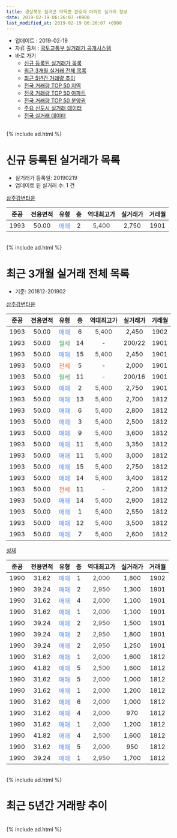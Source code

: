 ```yaml
---
title: 경상북도 칠곡군 약목면 관호리 아파트 실거래 정보
date: 2019-02-19 06:26:07 +0900
last_modified_at: 2019-02-19 06:26:07 +0900
---
```


* 업데이트 : 2019-02-19
* 자료 출처 : [국토교통부 실거래가 공개시스템](http://rt.molit.go.kr)
* 바로 가기
    * [신규 등록된 실거래가 목록](#신규-등록된-실거래가-목록)
    * [최근 3개월 실거래 전체 목록](#최근-3개월-실거래-전체-목록)
    * [최근 5년간 거래량 추이](#최근-5년간-거래량-추이)
    * [전국 거래량 TOP 50 지역](https://ayogom.github.io/apt-trade-info/최근-3개월-전국에서-가장-거래가-많이-발생한-지역)
    * [전국 거래량 TOP 50 아파트](https://ayogom.github.io/apt-trade-info/최근-3개월-전국에서-가장-거래가-많이-발생한-아파트)
    * [전국 거래량 TOP 50 분양권](https://ayogom.github.io/apt-trade-info/최근-3개월-전국에서-가장-거래가-많이-발생한-분양권)
    * [주요 신도시 실거래 데이터](https://ayogom.github.io/apt-trade-info/주요-신도시)
    * [전국 실거래 데이터](https://ayogom.github.io/apt-trade-info/전국)
<br>
{% include ad.html %}
<br>

# 신규 등록된 실거래가 목록
* 실거래가 등록일: 20190219
* 업데이트 된 실거래 수: 1 건


[삼주강변타운](https://search.naver.com/search.naver?query=%EA%B2%BD%EC%83%81%EB%B6%81%EB%8F%84+%EC%B9%A0%EA%B3%A1%EA%B5%B0+%EC%95%BD%EB%AA%A9%EB%A9%B4+%EA%B4%80%ED%98%B8%EB%A6%AC+%EC%82%BC%EC%A3%BC%EA%B0%95%EB%B3%80%ED%83%80%EC%9A%B4)

|준공|전용면적|유형|층|역대최고가|실거래가|거래월|
|:---:|:---:|:---:|:---:|:---:|:---:|:---:|
|1993|50.00|<span style="color:#4285f3">매매</span>|2|<span style="color:#444444">5,400</span>|2,750|1901|


<br>
{% include ad.html %}
<br>

# 최근 3개월 실거래 전체 목록
* 기준: 201812-201902


[삼주강변타운](https://search.naver.com/search.naver?query=%EA%B2%BD%EC%83%81%EB%B6%81%EB%8F%84+%EC%B9%A0%EA%B3%A1%EA%B5%B0+%EC%95%BD%EB%AA%A9%EB%A9%B4+%EA%B4%80%ED%98%B8%EB%A6%AC+%EC%82%BC%EC%A3%BC%EA%B0%95%EB%B3%80%ED%83%80%EC%9A%B4)

|준공|전용면적|유형|층|역대최고가|실거래가|거래월|
|:---:|:---:|:---:|:---:|:---:|:---:|:---:|
|1993|50.00|<span style="color:#4285f3">매매</span>|6|<span style="color:#444444">5,400</span>|2,450|1902|
|1993|50.00|<span style="color:#34a853">월세</span>|14|<span style="color:#444444">-</span>|200/22|1901|
|1993|50.00|<span style="color:#4285f3">매매</span>|15|<span style="color:#444444">5,400</span>|2,450|1901|
|1993|50.00|<span style="color:#ff5a00">전세</span>|5|<span style="color:#444444">-</span>|2,000|1901|
|1993|50.00|<span style="color:#34a853">월세</span>|11|<span style="color:#444444">-</span>|200/16|1901|
|1993|50.00|<span style="color:#4285f3">매매</span>|2|<span style="color:#444444">5,400</span>|2,750|1901|
|1993|50.00|<span style="color:#4285f3">매매</span>|13|<span style="color:#444444">5,400</span>|2,700|1812|
|1993|50.00|<span style="color:#4285f3">매매</span>|6|<span style="color:#444444">5,400</span>|2,800|1812|
|1993|50.00|<span style="color:#4285f3">매매</span>|3|<span style="color:#444444">5,400</span>|2,500|1812|
|1993|50.00|<span style="color:#4285f3">매매</span>|9|<span style="color:#444444">5,400</span>|3,600|1812|
|1993|50.00|<span style="color:#4285f3">매매</span>|11|<span style="color:#444444">5,400</span>|3,350|1812|
|1993|50.00|<span style="color:#4285f3">매매</span>|11|<span style="color:#444444">5,400</span>|3,000|1812|
|1993|50.00|<span style="color:#4285f3">매매</span>|15|<span style="color:#444444">5,400</span>|2,750|1812|
|1993|50.00|<span style="color:#4285f3">매매</span>|14|<span style="color:#444444">5,400</span>|3,400|1812|
|1993|50.00|<span style="color:#ff5a00">전세</span>|11|<span style="color:#444444">-</span>|2,200|1812|
|1993|50.00|<span style="color:#4285f3">매매</span>|14|<span style="color:#444444">5,400</span>|2,900|1812|
|1993|50.00|<span style="color:#4285f3">매매</span>|1|<span style="color:#444444">5,400</span>|2,550|1812|
|1993|50.00|<span style="color:#4285f3">매매</span>|12|<span style="color:#444444">5,400</span>|3,500|1812|
|1993|50.00|<span style="color:#4285f3">매매</span>|7|<span style="color:#444444">5,400</span>|2,600|1812|

[성재](https://search.naver.com/search.naver?query=%EA%B2%BD%EC%83%81%EB%B6%81%EB%8F%84+%EC%B9%A0%EA%B3%A1%EA%B5%B0+%EC%95%BD%EB%AA%A9%EB%A9%B4+%EA%B4%80%ED%98%B8%EB%A6%AC+%EC%84%B1%EC%9E%AC)

|준공|전용면적|유형|층|역대최고가|실거래가|거래월|
|:---:|:---:|:---:|:---:|:---:|:---:|:---:|
|1990|31.62|<span style="color:#4285f3">매매</span>|1|<span style="color:#444444">2,000</span>|1,800|1902|
|1990|39.24|<span style="color:#4285f3">매매</span>|2|<span style="color:#444444">2,950</span>|1,300|1901|
|1990|31.62|<span style="color:#4285f3">매매</span>|4|<span style="color:#444444">2,000</span>|1,100|1901|
|1990|31.62|<span style="color:#4285f3">매매</span>|1|<span style="color:#444444">2,000</span>|1,100|1901|
|1990|39.24|<span style="color:#4285f3">매매</span>|2|<span style="color:#444444">2,950</span>|1,500|1901|
|1990|39.24|<span style="color:#4285f3">매매</span>|2|<span style="color:#444444">2,950</span>|1,800|1901|
|1990|39.24|<span style="color:#4285f3">매매</span>|2|<span style="color:#444444">2,950</span>|1,250|1901|
|1990|31.62|<span style="color:#4285f3">매매</span>|1|<span style="color:#444444">2,000</span>|1,600|1812|
|1990|41.82|<span style="color:#4285f3">매매</span>|5|<span style="color:#444444">2,500</span>|1,600|1812|
|1990|31.62|<span style="color:#4285f3">매매</span>|5|<span style="color:#444444">2,000</span>|1,000|1812|
|1990|31.62|<span style="color:#4285f3">매매</span>|1|<span style="color:#444444">2,000</span>|1,200|1812|
|1990|31.62|<span style="color:#4285f3">매매</span>|6|<span style="color:#444444">2,000</span>|1,000|1812|
|1990|31.62|<span style="color:#4285f3">매매</span>|4|<span style="color:#444444">2,000</span>|970|1812|
|1990|31.62|<span style="color:#4285f3">매매</span>|1|<span style="color:#444444">2,000</span>|1,200|1812|
|1990|41.82|<span style="color:#4285f3">매매</span>|4|<span style="color:#444444">2,500</span>|1,600|1812|
|1990|31.62|<span style="color:#4285f3">매매</span>|5|<span style="color:#444444">2,000</span>|950|1812|
|1990|39.24|<span style="color:#4285f3">매매</span>|1|<span style="color:#444444">2,950</span>|1,700|1812|


<br>
{% include ad.html %}
<br>

# 최근 5년간 거래량 추이


<div style="width:100%;">
    <canvas id="deal_progress" height="200"></canvas>
</div>

<script>
new Chart(document.getElementById("deal_progress"), {
    type: 'line',
    data: {
        labels: ['201402','201403','201404','201405','201406','201407','201408','201409','201410','201411','201412','201501','201502','201503','201504','201505','201506','201507','201508','201509','201510','201511','201512','201601','201602','201603','201604','201605','201606','201607','201608','201609','201610','201611','201612','201701','201702','201703','201704','201705','201706','201707','201708','201709','201710','201711','201712','201801','201802','201803','201804','201805','201806','201807','201808','201809','201810','201811','201812','201901','201902'],
        datasets: [{
            label: '매매',
            pointRadius: 1,
            data: [15, 17, 16, 20, 12, 11, 14, 8, 20, 18, 6, 9, 15, 16, 8, 10, 14, 17, 8, 14, 17, 12, 12, 8, 10, 15, 15, 14, 10, 7, 9, 9, 9, 14, 6, 13, 10, 24, 14, 12, 5, 17, 10, 13, 10, 14, 8, 15, 9, 7, 14, 12, 12, 8, 7, 11, 18, 9, 22, 8, 2],
            borderColor: "rgba(255, 201, 14, 1)",
            backgroundColor: "rgba(255, 201, 14, 0.5)",
            fill: false,
            lineTension: 0
        },{
            label: '전월세',
            pointRadius: 1,
            data: [5, 6, 5, 5, 4, 5, 5, 3, 8, 3, 6, 2, 1, 4, 4, 2, 4, 3, 1, 1, 3, 2, 8, 0, 4, 1, 1, 5, 4, 2, 2, 4, 5, 3, 2, 0, 0, 2, 3, 4, 2, 2, 0, 1, 0, 2, 1, 2, 0, 2, 3, 1, 2, 0, 1, 2, 3, 3, 1, 3, 0],
            borderColor: "rgba(0, 141, 185, 1)",
            backgroundColor: "rgba(0, 141, 185, 0.5)",
            fill: false,
            lineTension: 0
        }
        ]
    },
    options: {
        responsive: true,
        title: {
            display: false
        },
        tooltips: {
            mode: 'index',
            intersect: false
        },
        hover: {
            mode: 'nearest',
            intersect: true
        },
        scales: {
            xAxes: [{
                display: true,
                scaleLabel: {
                    display: true,
                    labelString: '년/월'
                }
            }],
            yAxes: [{
                display: true,
                ticks: {
                    suggestedMin: 0,
                },
                scaleLabel: {
                    display: true,
                    labelString: '실거래 수'
                }
            }]
        }
    }
});

</script>


<br>
{% include ad.html %}
<br>

